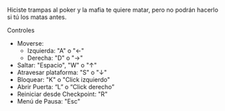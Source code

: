 Hiciste trampas al poker y la mafia te quiere matar, pero no podrán hacerlo si tú los matas antes.

Controles
- Moverse:
	- Izquierda: "A" o "←"
	- Derecha:  "D" o "→"
- Saltar: "Espacio", "W" o "↑"
- Atravesar plataforma: "S" o "↓"
- Bloquear: "K" o "Click izquierdo"
- Abrir Puerta: “L” o “Click derecho”
- Reiniciar desde Checkpoint: "R"
- Menú de Pausa: "Esc"

